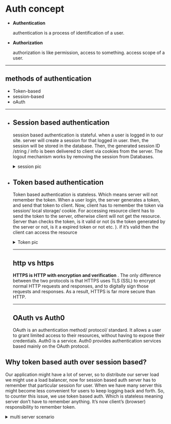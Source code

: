 # Auth concept

- **Authentication**

  authentication is a process of identification of a user.

- **Authorization**

  authorization is like permission, access to something. access scope of a user.

---

## methods of authentication

- Token-based
- session-based
- oAuth

---

- ## Session based authentication

  session based authentication is stateful. when a user is logged in to our site. server will create a session for that logged in user. then, the session will be stored in the database. Then, the generated session ID /string / info is been delivered to client via cookies from the server. The logout mechanism works by removing the session from Databases.
   <details>
  <summary>session pic</summary>
   <img src="/images/Capture.png"/>
   </details>

- ## Token based authentication

  Token based authentication is stateless. Which means server will not remember the token. When a user login, the server generates a token, and send that token to client. Now, client has to remember the token via session/ local storage/ cookie. For accessing resource client has to send the token to the server, otherwise client will not get the resource. Server than checks the token, is it valid or not (is the token generated by the server or not, is it a expired token or not etc. ). if it’s valid then the client can access the resource
   <details>
   <summary>Token pic</summary>
  <img src="/images/Capture1.png"/>
   </details>

  ***

  ## http vs https

  **HTTPS is HTTP with encryption and verification**
  . The only difference between the two protocols is that HTTPS uses TLS (SSL) to encrypt normal HTTP requests and responses, and to digitally sign those requests and responses. As a result, HTTPS is far more secure than HTTP.

  ***

  ## OAuth vs Auth0

  OAuth is an authentication method/ protocol/ standard. It allows a user to grant limited access to their resources, without having to expose their credentials.
  Auth0 is a service. Auth0 provides authentication services based mainly on the OAuth protocol.

## Why token based auth over session based?

Our application might have a lot of server, so to distribute our server load we might use a load balancer, now for session based auth server has to remember that particular session for user. When we have many server this might become less convenient for users to keep logging back and forth. So, to counter this issue, we use token based auth. Which is stateless meaning server don’t have to remember anything. It’s now client’s (browser) responsibility to remember token.

<details>
   <summary>multi server scenario</summary>
  <img src="/images/Capture3.jpeg"/>
   </details>

